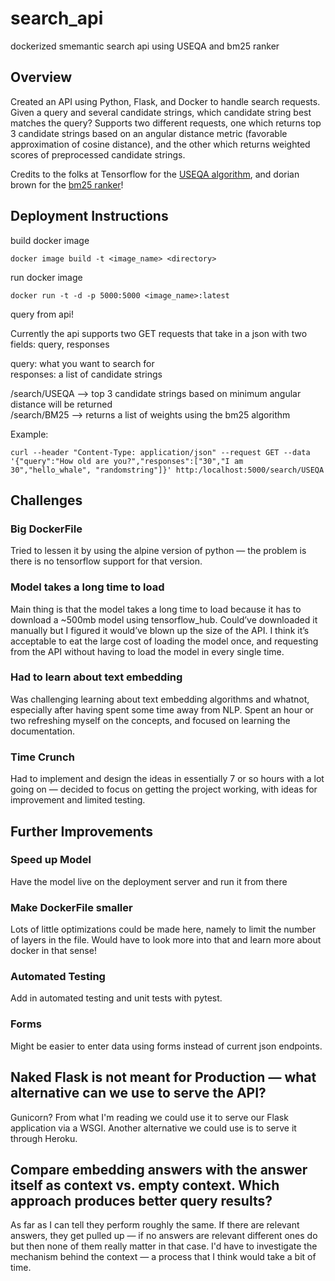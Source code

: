 # search_api
dockerized smemantic search api using USEQA and bm25 ranker

## Overview
Created an API using Python, Flask, and Docker to handle search requests. Given a query and several candidate strings, which candidate string best matches the query? Supports two different requests, one which returns top 3 candidate strings based on an angular distance metric (favorable approximation of cosine distance), and the other which returns weighted scores of preprocessed candidate strings.

Credits to the folks at Tensorflow for the [USEQA algorithm](https://tfhub.dev/google/universal-sentence-encoder-qa/3), and dorian brown for the [bm25 ranker](https://github.com/dorianbrown/rank_bm25)! 

## Deployment Instructions

build docker image  

```
docker image build -t <image_name> <directory>
```

run docker image  

```
docker run -t -d -p 5000:5000 <image_name>:latest
```

query from api!  

Currently the api supports two GET requests that take in a json with two fields: query, responses  

query: what you want to search for  
responses: a list of candidate strings  

/search/USEQA --> top 3 candidate strings based on minimum angular distance will be returned  
/search/BM25 --> returns a list of weights using the bm25 algorithm  

Example:
```
curl --header "Content-Type: application/json" --request GET --data '{"query":"How old are you?","responses":["30","I am 30","hello_whale", "randomstring"]}' http:/localhost:5000/search/USEQA

```

## Challenges
### Big DockerFile
Tried to lessen it by using the alpine version of python — the problem is there is no tensorflow support for that version. 

### Model takes a long time to load
Main thing is that the model takes a long time to load because it has to download a ~500mb model using tensorflow_hub. Could’ve downloaded it manually but I figured it would’ve blown up the size of the API. I think it’s acceptable to eat the large cost of loading the model once, and requesting from the API without having to load the model in every single time.

### Had to learn about text embedding
Was challenging learning about text embedding algorithms and whatnot, especially after having spent some time away from NLP. Spent an hour or two refreshing myself on the concepts, and focused on learning the documentation.

### Time Crunch
Had to implement and design the ideas in essentially 7 or so hours with a lot going on — decided to focus on getting the project working, with ideas for improvement and limited testing.


## Further Improvements
### Speed up Model
Have the model live on the deployment server and run it from there

### Make DockerFile smaller
Lots of little optimizations could be made here, namely to limit the number of layers in the file. Would have to look more into that and learn more about docker in that sense!

### Automated Testing
Add in automated testing and unit tests with pytest. 

### Forms
Might be easier to enter data using forms instead of current json endpoints. 


## Naked Flask is not meant for Production — what alternative can we use to serve the API?
Gunicorn? From what I'm reading we could use it to serve our Flask application via a WSGI. Another alternative we could use is to serve it through Heroku.


## Compare embedding answers with the answer itself as context vs. empty context. Which approach produces better query results?
As far as I can tell they perform roughly the same. If there are relevant answers, they get pulled up — if no answers are relevant different ones do but then none of them really matter in that case. I'd have to investigate the mechanism behind the context — a process that I think would take a bit of time. 





